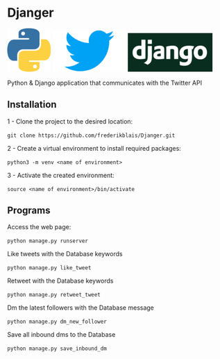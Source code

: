 # Djanger

<p float="left">

<img src="Images/python.png" alt="Pyhton" width="100"/>

<img src="Images/twitter.png" alt="Twitter" width="170"/>

<img src="Images/django.png" alt="Django" width="195"/>

</p>

Python & Django application that communicates with the Twitter API

## Installation

1 - Clone the project to the desired location:

``git clone https://github.com/frederikblais/Djanger.git``

2 - Create a virtual environment to install required packages:

`` python3 -m venv <name of environment> ``

3 - Activate the created environment:

`` source <name of environment>/bin/activate ``

## Programs

Access the web page:

`` python manage.py runserver ``

Like tweets with the Database keywords

`` python manage.py like_tweet ``

Retweet with the Database keywords

`` python manage.py retweet_tweet ``

Dm the latest followers with the Database message

`` python manage.py dm_new_follower ``

Save all inbound dms to the Database

`` python manage.py save_inbound_dm ``
